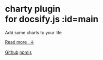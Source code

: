 # **charty** plugin<br>for docsify.js :id=main

Add some charts to your life

[Read more &nbsp; &darr;](Home)<br>
<br>
[Github](https://github.com/markbattistella/docsify-charty)
[npmjs](https://www.npmjs.com/package/@markbattistella/docsify-charty)
